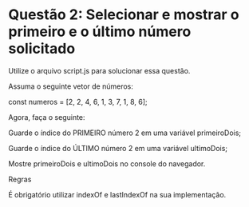 # Questão 2: Selecionar e mostrar o primeiro e o último número solicitado

Utilize o arquivo script.js para solucionar essa questão.

Assuma o seguinte vetor de números:

const numeros = [2, 2, 4, 6, 1, 3, 7, 1, 8, 6];

Agora, faça o seguinte:

Guarde o índice do PRIMEIRO número 2 em uma variável primeiroDois;

Guarde o índice do ÚLTIMO número 2 em uma variável ultimoDois;

Mostre primeiroDois e ultimoDois no console do navegador.

Regras

É obrigatório utilizar indexOf e lastIndexOf na sua implementação.
